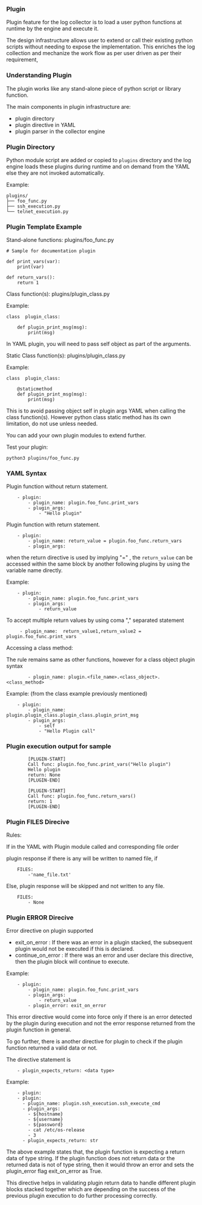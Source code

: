 ### Plugin

Plugin feature for the log collector is to load a user python functions at runtime by the engine and execute it.

The design infrastructure allows user to extend or call their existing python scripts without needing to expose
the implementation.  This enriches the log collection and mechanize the work flow as per user driven as per
their requirement,

### Understanding Plugin
The plugin works like any stand-alone piece of python script or library function.

The main components in plugin infrastructure are:

- plugin directory
- plugin directive in YAML
- plugin parser in the collector engine

### Plugin Directory
Python module script are added or copied to `plugins` directory and the log engine loads these plugins during
runtime and on demand from the YAML else they are not invoked automatically.

Example:
```
plugins/
├── foo_func.py
├── ssh_execution.py
└── telnet_execution.py

```

### Plugin Template Example

Stand-alone functions: plugins/foo_func.py
```
# Sample for documentation plugin

def print_vars(var):
    print(var)

def return_vars():
    return 1
```

Class function(s): plugins/plugin_class.py

Example:
```
class  plugin_class:

    def plugin_print_msg(msg):
        print(msg)
```

In YAML plugin, you will need to pass self object as part of the arguments.

Static Class function(s): plugins/plugin_class.py

Example:
```
class  plugin_class:

    @staticmethod
    def plugin_print_msg(msg):
        print(msg)
```

This is to avoid passing object self in plugin args YAML when calling the class function(s).
However python class static method has its own limitation, do not use unless needed.


You can add your own plugin modules to extend further.

Test your plugin:
```
python3 plugins/foo_func.py
```

### YAML Syntax

Plugin function without return statement.
```
    - plugin:
        - plugin_name: plugin.foo_func.print_vars
        - plugin_args:
            - "Hello plugin"
```

Plugin function with return statement.
```
    - plugin:
        - plugin_name: return_value = plugin.foo_func.return_vars
        - plugin_args:
```

when the return directive is used by implying "=" , the `return_value`
can be accessed within the same block by another following plugins
by using the variable name directly.

Example:
```
    - plugin:
        - plugin_name: plugin.foo_func.print_vars
        - plugin_args:
            - return_value
```

To accept multiple return values by using coma  "," separated statement
```
     - plugin_name:  return_value1,return_value2 = plugin.foo_func.print_vars
```

Accessing a class method:

The rule remains same as other functions, however for a class object plugin syntax

```
        - plugin_name: plugin.<file_name>.<class_object>.<class_method>
```

Example: (from the class example previously mentioned)
```
    - plugin:
        - plugin_name: plugin.plugin_class.plugin_class.plugin_print_msg
        - plugin_args:
            - self
            - "Hello Plugin call"
```

### Plugin execution output for sample


```
        [PLUGIN-START]
        Call func: plugin.foo_func.print_vars("Hello plugin")
        Hello plugin
        return: None
        [PLUGIN-END]

        [PLUGIN-START]
        Call func: plugin.foo_func.return_vars()
        return: 1
        [PLUGIN-END]
```

### Plugin FILES Direcive

Rules:

If in the YAML with Plugin module called and corresponding file order

plugin response if there is any will be written to named file, if

```
    FILES:
        -'name_file.txt'
```

Else, plugin response will be skipped and not written to any file.
```
    FILES:
        - None
```

### Plugin ERROR Direcive

Error directive on plugin supported
- exit_on_error       : If there was an error in a plugin stacked, the subsequent
                        plugin would not be executed if this is declared.
- continue_on_error   : If there was an error and user declare this directive,
                        then the plugin block will continue to execute.

Example:
```
    - plugin:
        - plugin_name: plugin.foo_func.print_vars
        - plugin_args:
            - return_value
        - plugin_error: exit_on_error
```

This error directive would come into force only if there is an error detected
by the plugin during execution and not the error response returned from the plugin
function in general.

To go further, there is another directive for plugin to check if the plugin function
returned a valid data or not.

The directive statement is
```
    - plugin_expects_return: <data type>
```

Example:
```
    - plugin:
    - plugin:
      - plugin_name: plugin.ssh_execution.ssh_execute_cmd
      - plugin_args:
        - ${hostname}
        - ${username}
        - ${password}
        - cat /etc/os-release
        - 3
      - plugin_expects_return: str
```

The above example states that, the plugin function is expecting a return data of type
string. If the plugin function does not return data or the returned data is not of type
string, then it would throw an error and sets the plugin_error flag exit_on_error as True.

This directive helps in validating plugin return data to handle different plugin blocks
stacked together which are depending on the success of the previous plugin execution to do
further processing correctly.
